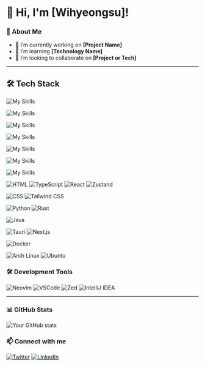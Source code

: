 # 👋 Hi, I'm [Wihyeongsu]!

### 🚀 About Me

- 🔭 I’m currently working on **[Project Name]**
- 🌱 I’m learning **[Technology Name]**
- 👯 I’m looking to collaborate on **[Project or Tech]**

---

## 🛠 Tech Stack
![My Skills](https://go-skill-icons.vercel.app/api/icons?i=html,typescript,react,zustand)

![My Skills](https://go-skill-icons.vercel.app/api/icons?i=css,tailwindcss)

![My Skills](https://go-skill-icons.vercel.app/api/icons?i=python,rust)

![My Skills](https://go-skill-icons.vercel.app/api/icons?i=java)

![My Skills](https://go-skill-icons.vercel.app/api/icons?i=tauri,nextjs)

![My Skills](https://go-skill-icons.vercel.app/api/icons?i=docker)

![My Skills](https://go-skill-icons.vercel.app/api/icons?i=arch,ubuntu)

![HTML](https://img.shields.io/badge/-HTML5-E34F26?logo=html5&logoColor=white)
![TypeScript](https://img.shields.io/badge/-TypeScript-3178C6?logo=typescript&logoColor=white)
![React](https://img.shields.io/badge/-React-61DAFB?logo=react&logoColor=white)
![Zustand](https://img.shields.io/badge/-Zustand-000?logo=zustand&logoColor=white)

![CSS](https://img.shields.io/badge/-CSS3-1572B6?logo=css3&logoColor=white)
![Tailwind CSS](https://img.shields.io/badge/-TailwindCSS-38B2AC?logo=tailwindcss&logoColor=white)

![Python](https://img.shields.io/badge/-Python-3776AB?logo=python&logoColor=white)
![Rust](https://img.shields.io/badge/-Rust-000000?logo=rust&logoColor=white)

![Java](https://img.shields.io/badge/-Java-ED8B00?logo=java&logoColor=white)

![Tauri](https://img.shields.io/badge/-Tauri-FFC131?logo=tauri&logoColor=black)
![Next.js](https://img.shields.io/badge/-Next.js-000000?logo=nextdotjs&logoColor=white)

![Docker](https://img.shields.io/badge/-Docker-2496ED?logo=docker&logoColor=white)

![Arch Linux](https://img.shields.io/badge/-Arch_Linux-1793D1?logo=archlinux&logoColor=white)
![Ubuntu](https://img.shields.io/badge/-Ubuntu-E95420?logo=ubuntu&logoColor=white)


### 🛠 Development Tools
![Neovim](https://img.shields.io/badge/Neovim-57A143?style=for-the-badge&logo=neovim&logoColor=white)
![VSCode](https://img.shields.io/badge/VSCode-007ACC?style=for-the-badge&logo=visualstudiocode&logoColor=white)
![Zed](https://img.shields.io/badge/Zed-1E1E1E?style=for-the-badge&logo=zed&logoColor=white)
![IntelliJ IDEA](https://img.shields.io/badge/IntelliJ%20IDEA-000000?style=for-the-badge&logo=intellijidea&logoColor=white)


---
### 📊 GitHub Stats

![Your GitHub stats](https://github-readme-stats.vercel.app/api?username=Wihyeongsu&show_icons=true&theme=radical)

### 📫 Connect with me

[![Twitter](https://img.shields.io/badge/Twitter-%231DA1F2.svg?style=flat&logo=Twitter&logoColor=white)](https://twitter.com/yourhandle)
[![LinkedIn](https://img.shields.io/badge/LinkedIn-%230077B5.svg?style=flat&logo=linkedin&logoColor=white)](https://linkedin.com/in/yourprofile)
